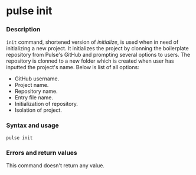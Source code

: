 # pulse init

### Description
`init` command, shortened version of _initialize_, is used when in need of initializing a new project. 
It initializes the project by clonning the boilerplate repository from Pulse's GitHub and
prompting several options to users. The repository is clonned to a new folder which is created when user
has inputted the project's name. Below is list of all options:

- GitHub username.
- Project name.
- Repository name.
- Entry file name.
- Initialization of repository.
- Isolation of project.


### Syntax and usage

```shell
pulse init
```

### Errors and return values

This command doesn't return any value.